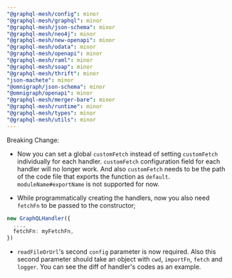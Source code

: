```yaml
---
"@graphql-mesh/config": minor
"@graphql-mesh/graphql": minor
"@graphql-mesh/json-schema": minor
"@graphql-mesh/neo4j": minor
"@graphql-mesh/new-openapi": minor
"@graphql-mesh/odata": minor
"@graphql-mesh/openapi": minor
"@graphql-mesh/raml": minor
"@graphql-mesh/soap": minor
"@graphql-mesh/thrift": minor
"json-machete": minor
"@omnigraph/json-schema": minor
"@omnigraph/openapi": minor
"@graphql-mesh/merger-bare": minor
"@graphql-mesh/runtime": minor
"@graphql-mesh/types": minor
"@graphql-mesh/utils": minor
---
```


Breaking Change:

- Now you can set a global `customFetch` instead of setting `customFetch` individually for each handler. `customFetch` configuration field for each handler will no longer work. And also `customFetch` needs to be the path of the code file that exports the function as `default`. `moduleName#exportName` is not supported for now.

- While programmatically creating the handlers, now you also need `fetchFn` to be passed to the constructor;

```ts
new GraphQLHandler({
  ...,
  fetchFn: myFetchFn,
})
```

- `readFileOrUrl`'s second `config` parameter is now required. Also this second parameter should take an object with `cwd`, `importFn`, `fetch` and `logger`. You can see the diff of handler's codes as an example.
